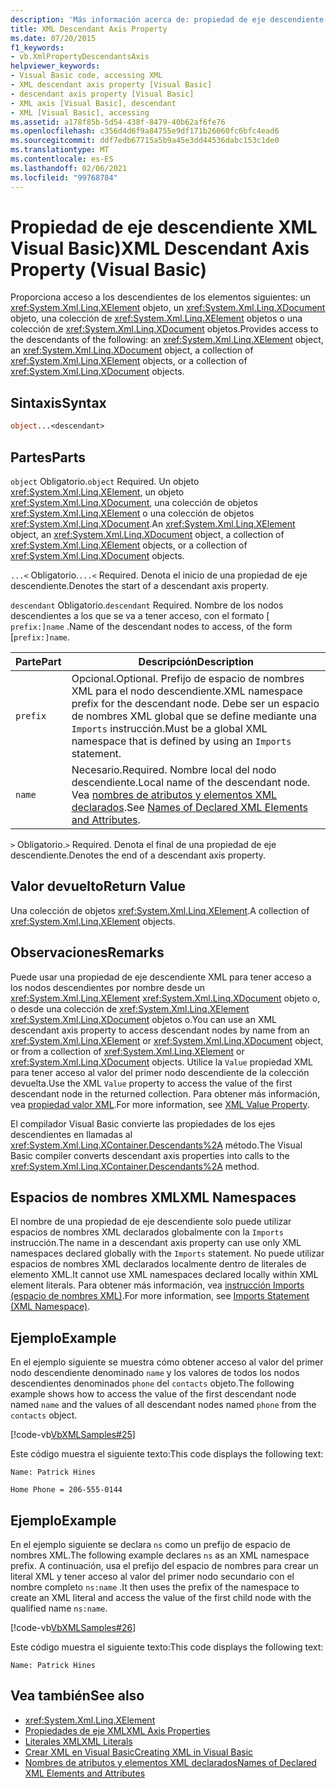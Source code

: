 ```yaml
---
description: 'Más información acerca de: propiedad de eje descendiente XML (Visual Basic)'
title: XML Descendant Axis Property
ms.date: 07/20/2015
f1_keywords:
- vb.XmlPropertyDescendantsAxis
helpviewer_keywords:
- Visual Basic code, accessing XML
- XML descendant axis property [Visual Basic]
- descendant axis property [Visual Basic]
- XML axis [Visual Basic], descendant
- XML [Visual Basic], accessing
ms.assetid: a178f85b-5d54-438f-8479-40b62af6fe76
ms.openlocfilehash: c356d4d6f9a84755e9df171b26060fc6bfc4ead6
ms.sourcegitcommit: ddf7edb67715a5b9a45e3dd44536dabc153c1de0
ms.translationtype: MT
ms.contentlocale: es-ES
ms.lasthandoff: 02/06/2021
ms.locfileid: "99768784"
---
```

# <a name="xml-descendant-axis-property-visual-basic"></a><span data-ttu-id="ea4f4-103">Propiedad de eje descendiente XML Visual Basic)</span><span class="sxs-lookup"><span data-stu-id="ea4f4-103">XML Descendant Axis Property (Visual Basic)</span></span>

<span data-ttu-id="ea4f4-104">Proporciona acceso a los descendientes de los elementos siguientes: un <xref:System.Xml.Linq.XElement> objeto, un <xref:System.Xml.Linq.XDocument> objeto, una colección de <xref:System.Xml.Linq.XElement> objetos o una colección de <xref:System.Xml.Linq.XDocument> objetos.</span><span class="sxs-lookup"><span data-stu-id="ea4f4-104">Provides access to the descendants of the following: an <xref:System.Xml.Linq.XElement> object, an <xref:System.Xml.Linq.XDocument> object, a collection of <xref:System.Xml.Linq.XElement> objects, or a collection of <xref:System.Xml.Linq.XDocument> objects.</span></span>

## <a name="syntax"></a><span data-ttu-id="ea4f4-105">Sintaxis</span><span class="sxs-lookup"><span data-stu-id="ea4f4-105">Syntax</span></span>

```vb
object...<descendant>
```

## <a name="parts"></a><span data-ttu-id="ea4f4-106">Partes</span><span class="sxs-lookup"><span data-stu-id="ea4f4-106">Parts</span></span>

<span data-ttu-id="ea4f4-107">`object` Obligatorio.</span><span class="sxs-lookup"><span data-stu-id="ea4f4-107">`object` Required.</span></span> <span data-ttu-id="ea4f4-108">Un objeto <xref:System.Xml.Linq.XElement>, un objeto <xref:System.Xml.Linq.XDocument>, una colección de objetos <xref:System.Xml.Linq.XElement> o una colección de objetos <xref:System.Xml.Linq.XDocument>.</span><span class="sxs-lookup"><span data-stu-id="ea4f4-108">An <xref:System.Xml.Linq.XElement> object, an <xref:System.Xml.Linq.XDocument> object, a collection of <xref:System.Xml.Linq.XElement> objects, or a collection of <xref:System.Xml.Linq.XDocument> objects.</span></span>

<span data-ttu-id="ea4f4-109">`...<` Obligatorio.</span><span class="sxs-lookup"><span data-stu-id="ea4f4-109">`...<` Required.</span></span> <span data-ttu-id="ea4f4-110">Denota el inicio de una propiedad de eje descendiente.</span><span class="sxs-lookup"><span data-stu-id="ea4f4-110">Denotes the start of a descendant axis property.</span></span>

<span data-ttu-id="ea4f4-111">`descendant` Obligatorio.</span><span class="sxs-lookup"><span data-stu-id="ea4f4-111">`descendant` Required.</span></span> <span data-ttu-id="ea4f4-112">Nombre de los nodos descendientes a los que se va a tener acceso, con el formato [ `prefix:]name` .</span><span class="sxs-lookup"><span data-stu-id="ea4f4-112">Name of the descendant nodes to access, of the form [`prefix:]name`.</span></span>

|<span data-ttu-id="ea4f4-113">Parte</span><span class="sxs-lookup"><span data-stu-id="ea4f4-113">Part</span></span>|<span data-ttu-id="ea4f4-114">Descripción</span><span class="sxs-lookup"><span data-stu-id="ea4f4-114">Description</span></span>|
|----------|-----------------|
|`prefix`|<span data-ttu-id="ea4f4-115">Opcional.</span><span class="sxs-lookup"><span data-stu-id="ea4f4-115">Optional.</span></span> <span data-ttu-id="ea4f4-116">Prefijo de espacio de nombres XML para el nodo descendiente.</span><span class="sxs-lookup"><span data-stu-id="ea4f4-116">XML namespace prefix for the descendant node.</span></span> <span data-ttu-id="ea4f4-117">Debe ser un espacio de nombres XML global que se define mediante una `Imports` instrucción.</span><span class="sxs-lookup"><span data-stu-id="ea4f4-117">Must be a global XML namespace that is defined by using an `Imports` statement.</span></span>|
|`name`|<span data-ttu-id="ea4f4-118">Necesario.</span><span class="sxs-lookup"><span data-stu-id="ea4f4-118">Required.</span></span> <span data-ttu-id="ea4f4-119">Nombre local del nodo descendiente.</span><span class="sxs-lookup"><span data-stu-id="ea4f4-119">Local name of the descendant node.</span></span> <span data-ttu-id="ea4f4-120">Vea [nombres de atributos y elementos XML declarados](../../programming-guide/language-features/xml/names-of-declared-xml-elements-and-attributes.md).</span><span class="sxs-lookup"><span data-stu-id="ea4f4-120">See [Names of Declared XML Elements and Attributes](../../programming-guide/language-features/xml/names-of-declared-xml-elements-and-attributes.md).</span></span>|

<span data-ttu-id="ea4f4-121">`>` Obligatorio.</span><span class="sxs-lookup"><span data-stu-id="ea4f4-121">`>` Required.</span></span> <span data-ttu-id="ea4f4-122">Denota el final de una propiedad de eje descendiente.</span><span class="sxs-lookup"><span data-stu-id="ea4f4-122">Denotes the end of a descendant axis property.</span></span>

## <a name="return-value"></a><span data-ttu-id="ea4f4-123">Valor devuelto</span><span class="sxs-lookup"><span data-stu-id="ea4f4-123">Return Value</span></span>

<span data-ttu-id="ea4f4-124">Una colección de objetos <xref:System.Xml.Linq.XElement>.</span><span class="sxs-lookup"><span data-stu-id="ea4f4-124">A collection of <xref:System.Xml.Linq.XElement> objects.</span></span>

## <a name="remarks"></a><span data-ttu-id="ea4f4-125">Observaciones</span><span class="sxs-lookup"><span data-stu-id="ea4f4-125">Remarks</span></span>

<span data-ttu-id="ea4f4-126">Puede usar una propiedad de eje descendiente XML para tener acceso a los nodos descendientes por nombre desde un <xref:System.Xml.Linq.XElement> <xref:System.Xml.Linq.XDocument> objeto o, o desde una colección de <xref:System.Xml.Linq.XElement> <xref:System.Xml.Linq.XDocument> objetos o.</span><span class="sxs-lookup"><span data-stu-id="ea4f4-126">You can use an XML descendant axis property to access descendant nodes by name from an <xref:System.Xml.Linq.XElement> or <xref:System.Xml.Linq.XDocument> object, or from a collection of <xref:System.Xml.Linq.XElement> or <xref:System.Xml.Linq.XDocument> objects.</span></span> <span data-ttu-id="ea4f4-127">Utilice la `Value` propiedad XML para tener acceso al valor del primer nodo descendiente de la colección devuelta.</span><span class="sxs-lookup"><span data-stu-id="ea4f4-127">Use the XML `Value` property to access the value of the first descendant node in the returned collection.</span></span> <span data-ttu-id="ea4f4-128">Para obtener más información, vea [propiedad valor XML](xml-value-property.md).</span><span class="sxs-lookup"><span data-stu-id="ea4f4-128">For more information, see [XML Value Property](xml-value-property.md).</span></span>

<span data-ttu-id="ea4f4-129">El compilador Visual Basic convierte las propiedades de los ejes descendientes en llamadas al <xref:System.Xml.Linq.XContainer.Descendants%2A> método.</span><span class="sxs-lookup"><span data-stu-id="ea4f4-129">The Visual Basic compiler converts descendant axis properties into calls to the <xref:System.Xml.Linq.XContainer.Descendants%2A> method.</span></span>

## <a name="xml-namespaces"></a><span data-ttu-id="ea4f4-130">Espacios de nombres XML</span><span class="sxs-lookup"><span data-stu-id="ea4f4-130">XML Namespaces</span></span>

<span data-ttu-id="ea4f4-131">El nombre de una propiedad de eje descendiente solo puede utilizar espacios de nombres XML declarados globalmente con la `Imports` instrucción.</span><span class="sxs-lookup"><span data-stu-id="ea4f4-131">The name in a descendant axis property can use only XML namespaces declared globally with the `Imports` statement.</span></span> <span data-ttu-id="ea4f4-132">No puede utilizar espacios de nombres XML declarados localmente dentro de literales de elemento XML.</span><span class="sxs-lookup"><span data-stu-id="ea4f4-132">It cannot use XML namespaces declared locally within XML element literals.</span></span> <span data-ttu-id="ea4f4-133">Para obtener más información, vea [instrucción Imports (espacio de nombres XML)](../statements/imports-statement-xml-namespace.md).</span><span class="sxs-lookup"><span data-stu-id="ea4f4-133">For more information, see [Imports Statement (XML Namespace)](../statements/imports-statement-xml-namespace.md).</span></span>

## <a name="example"></a><span data-ttu-id="ea4f4-134">Ejemplo</span><span class="sxs-lookup"><span data-stu-id="ea4f4-134">Example</span></span>

<span data-ttu-id="ea4f4-135">En el ejemplo siguiente se muestra cómo obtener acceso al valor del primer nodo descendiente denominado `name` y los valores de todos los nodos descendientes denominados `phone` del `contacts` objeto.</span><span class="sxs-lookup"><span data-stu-id="ea4f4-135">The following example shows how to access the value of the first descendant node named `name` and the values of all descendant nodes named `phone` from the `contacts` object.</span></span>

[!code-vb[VbXMLSamples#25](~/samples/snippets/visualbasic/VS_Snippets_VBCSharp/VbXMLSamples/VB/XMLSamples11.vb#25)]

<span data-ttu-id="ea4f4-136">Este código muestra el siguiente texto:</span><span class="sxs-lookup"><span data-stu-id="ea4f4-136">This code displays the following text:</span></span>

`Name: Patrick Hines`

`Home Phone = 206-555-0144`

## <a name="example"></a><span data-ttu-id="ea4f4-137">Ejemplo</span><span class="sxs-lookup"><span data-stu-id="ea4f4-137">Example</span></span>

<span data-ttu-id="ea4f4-138">En el ejemplo siguiente se declara `ns` como un prefijo de espacio de nombres XML.</span><span class="sxs-lookup"><span data-stu-id="ea4f4-138">The following example declares `ns` as an XML namespace prefix.</span></span> <span data-ttu-id="ea4f4-139">A continuación, usa el prefijo del espacio de nombres para crear un literal XML y tener acceso al valor del primer nodo secundario con el nombre completo `ns:name` .</span><span class="sxs-lookup"><span data-stu-id="ea4f4-139">It then uses the prefix of the namespace to create an XML literal and access the value of the first child node with the qualified name `ns:name`.</span></span>

[!code-vb[VbXMLSamples#26](~/samples/snippets/visualbasic/VS_Snippets_VBCSharp/VbXMLSamples/VB/XMLSamples12.vb#26)]

<span data-ttu-id="ea4f4-140">Este código muestra el siguiente texto:</span><span class="sxs-lookup"><span data-stu-id="ea4f4-140">This code displays the following text:</span></span>

`Name: Patrick Hines`

## <a name="see-also"></a><span data-ttu-id="ea4f4-141">Vea también</span><span class="sxs-lookup"><span data-stu-id="ea4f4-141">See also</span></span>

- <xref:System.Xml.Linq.XElement>
- [<span data-ttu-id="ea4f4-142">Propiedades de eje XML</span><span class="sxs-lookup"><span data-stu-id="ea4f4-142">XML Axis Properties</span></span>](index.md)
- [<span data-ttu-id="ea4f4-143">Literales XML</span><span class="sxs-lookup"><span data-stu-id="ea4f4-143">XML Literals</span></span>](../xml-literals/index.md)
- [<span data-ttu-id="ea4f4-144">Crear XML en Visual Basic</span><span class="sxs-lookup"><span data-stu-id="ea4f4-144">Creating XML in Visual Basic</span></span>](../../programming-guide/language-features/xml/creating-xml.md)
- [<span data-ttu-id="ea4f4-145">Nombres de atributos y elementos XML declarados</span><span class="sxs-lookup"><span data-stu-id="ea4f4-145">Names of Declared XML Elements and Attributes</span></span>](../../programming-guide/language-features/xml/names-of-declared-xml-elements-and-attributes.md)
